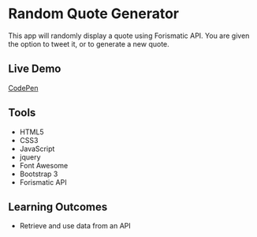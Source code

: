 # Random Quote Generator

This app will randomly display a quote using Forismatic API.  You are given the option to tweet it, or to generate a new quote.

## Live Demo

[CodePen](https://codepen.io/julianmintz/full/WMQBbq/)

## Tools
- HTML5
- CSS3
- JavaScript
- jquery
- Font Awesome
- Bootstrap 3
- Forismatic API

## Learning Outcomes

- Retrieve and use data from an API
